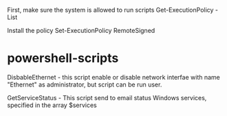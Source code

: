 First, make sure the system is allowed to run scripts
Get-ExecutionPolicy -List

Install the policy
Set-ExecutionPolicy RemoteSigned

# powershell-scripts
DisbableEthernet - this script enable or disable network interfae with name "Ethernet"  as administrator, but script can be run user.

GetServiceStatus - This script send to email status Windows services, specified in the array $services